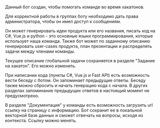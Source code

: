 Данный бот создан, чтобы помогать команде во время хакатонов.

Для корректной работы в группах боту необходимо дать права администратора, чтобы он имел доступ к сообщениям.

Он может генерировать идеи продукта или его названия, писать код на C#, Vue.js и python - это основные языки программирования, которые использует наша команда.
Также бот может по заданному описанию генерировать user-cases продукта, план презентации и распределять задачи между членами команды.

Текущее описание глобальной задачи сохраняется в разделе "Задание на хакатон". Его можно изменить.

При написании кода (пункты C#, Vue.js и Fast API) есть возможность вести беседу с ботом. Он запоминает предыдущие ответы. Беседу также можно сбросить и начать генерацию кода с начала.
В других разделах запоминание предыдущих ответов в настоящий момент не предусмотрено.

В разделе "Документация" у команды есть возможность загрузить url ссылку на страницу с информацию. Бот сохранит ее в локальной векторной базе данных и сможет отвечать на вопросы, исходя из контекста.
Ссылку можно менять.

